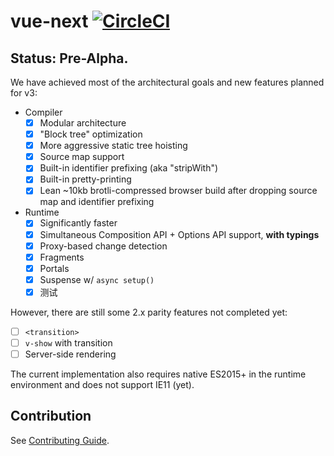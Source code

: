 # vue-next [![CircleCI](https://circleci.com/gh/vuejs/vue-next.svg?style=svg&circle-token=fb883a2d0a73df46e80b2e79fd430959d8f2b488)](https://circleci.com/gh/vuejs/vue-next)

## Status: Pre-Alpha.

We have achieved most of the architectural goals and new features planned for v3:

- Compiler
  - [x] Modular architecture
  - [x] "Block tree" optimization
  - [x] More aggressive static tree hoisting
  - [x] Source map support
  - [x] Built-in identifier prefixing (aka "stripWith")
  - [x] Built-in pretty-printing
  - [x] Lean ~10kb brotli-compressed browser build after dropping source map and identifier prefixing

- Runtime
  - [x] Significantly faster
  - [x] Simultaneous Composition API + Options API support, **with typings**
  - [x] Proxy-based change detection
  - [x] Fragments
  - [x] Portals
  - [x] Suspense w/ `async setup()`
  - [x] 测试

However, there are still some 2.x parity features not completed yet:

- [ ] `<transition>`
- [ ] `v-show` with transition
- [ ] Server-side rendering

The current implementation also requires native ES2015+ in the runtime environment and does not support IE11 (yet).

## Contribution

See [Contributing Guide](https://github.com/vuejs/vue-next/blob/master/.github/contributing.md).
